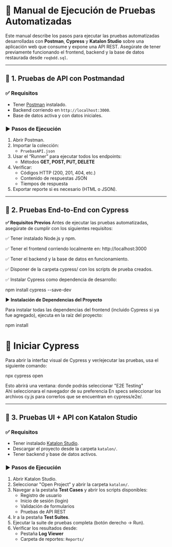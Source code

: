 # 📘 Manual de Ejecución de Pruebas Automatizadas

Este manual describe los pasos para ejecutar las pruebas automatizadas desarrolladas con **Postman**, **Cypress** y **Katalon Studio** sobre una aplicación web que consume y expone una API REST. Asegúrate de tener previamente funcionando el frontend, backend y la base de datos restaurada desde `reqbdd.sql`.

---

## 🔶 1. Pruebas de API con Postmandad

### ✅ Requisitos

- Tener [Postman](https://www.postman.com/downloads/) instalado.
- Backend corriendo en `http://localhost:3000`.
- Base de datos activa y con datos iniciales.

### ▶️ Pasos de Ejecución

1. Abrir Postman.
2. Importar la colección:
   - `PruebasAPI.json`
3. Usar el “Runner” para ejecutar todos los endpoints:
   - Métodos **GET, POST, PUT, DELETE**
4. Verificar:
   - Códigos HTTP (200, 201, 404, etc.)
   - Contenido de respuestas JSON
   - Tiempos de respuesta
5. Exportar reporte si es necesario (HTML o JSON).

---


## 🔷 2. Pruebas End-to-End con Cypress

**✅ Requisitos Previos**
Antes de ejecutar las pruebas automatizadas, asegúrate de cumplir con los siguientes requisitos:

✅ Tener instalado Node.js y npm.

✅ Tener el frontend corriendo localmente en:
http://localhost:3000

✅ Tener el backend y la base de datos en funcionamiento.

✅ Disponer de la carpeta cypress/ con los scripts de prueba creados.

✅ Instalar Cypress como dependencia de desarrollo:

npm install cypress --save-dev

**▶️ Instalación de Dependencias del Proyecto**

Para instalar todas las dependencias del frontend (incluido Cypress si ya fue agregado), ejecuta en la raíz del proyecto:

npm install

# **🚀 Iniciar Cypress**

Para abrir la interfaz visual de Cypress y ver/ejecutar las pruebas, usa el siguiente comando:

npx cypress open

Esto abrirá una ventana:
donde podrás seleccionar "E2E Testing"  
Ahi seleccionara el navegador de su preferencia
En specs seleccionar los archivos cy.js para correrlos que se encuentran en cypress/e2e/.

---

## 🔷 3. Pruebas UI + API con Katalon Studio

### ✅ Requisitos

- Tener instalado [Katalon Studio](https://www.katalon.com/).
- Descargar el proyecto desde la carpeta `katalon/`.
- Tener backend y base de datos activos.

### ▶️ Pasos de Ejecución

1. Abrir Katalon Studio.
2. Seleccionar "Open Project" y abrir la carpeta `katalon/`.
3. Navegar a la pestaña **Test Cases** y abrir los scripts disponibles:
   - Registro de usuario
   - Inicio de sesión (login)
   - Validación de formularios
   - Pruebas de API REST
4. Ir a la pestaña **Test Suites**.
5. Ejecutar la suite de pruebas completa (botón derecho → Run).
6. Verificar los resultados desde:
   - Pestaña **Log Viewer**
   - Carpeta de reportes: `Reports/`
